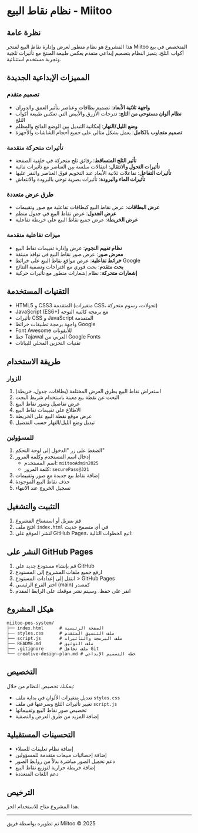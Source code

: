 # نظام نقاط البيع - Miitoo

## نظرة عامة
هذا المشروع هو نظام متطور لعرض وإدارة نقاط البيع لمتجر Miitoo المتخصص في بيع أكواب الثلج. يتميز النظام بتصميم إبداعي متقدم يعكس طبيعة المنتج مع تأثيرات ثلجية وتجربة مستخدم استثنائية.

## المميزات الإبداعية الجديدة

### تصميم متقدم
- **واجهة ثلاثية الأبعاد**: تصميم بطاقات وعناصر بتأثير العمق والدوران
- **نظام ألوان مستوحى من الثلج**: تدرجات الأزرق والأبيض التي تعكس طبيعة أكواب الثلج
- **وضع الليل/النهار**: إمكانية التبديل بين الوضع الفاتح والمظلم
- **تصميم متجاوب بالكامل**: يعمل بشكل مثالي على جميع أحجام الشاشات والأجهزة

### تأثيرات متحركة متقدمة
- **تأثير الثلج المتساقط**: رقائق ثلج متحركة في خلفية الصفحة
- **تأثيرات التحول والانتقال**: انتقالات سلسة بين العناصر مع تأثيرات مائية
- **تأثيرات التفاعل**: تفاعلات ثلاثية الأبعاد عند التحويم فوق العناصر والنقر عليها
- **تأثيرات الماء والبرودة**: تأثيرات بصرية توحي بالبرودة والانتعاش

### طرق عرض متعددة
- **عرض البطاقات**: عرض نقاط البيع كبطاقات تفاعلية مع صور وتقييمات
- **عرض الجدول**: عرض نقاط البيع في جدول منظم
- **عرض الخريطة**: عرض جميع نقاط البيع على خريطة تفاعلية

### ميزات تفاعلية متقدمة
- **نظام تقييم النجوم**: عرض وإدارة تقييمات نقاط البيع
- **معرض صور**: عرض صور نقاط البيع في نوافذ منبثقة
- **خرائط تفاعلية**: عرض مواقع نقاط البيع على خرائط Google
- **بحث متقدم**: بحث فوري مع اقتراحات وتصفية النتائج
- **إشعارات متحركة**: نظام إشعارات متطور مع تأثيرات حركية

## التقنيات المستخدمة
- HTML5 و CSS3 المتقدمة (متغيرات CSS، تحولات، رسوم متحركة)
- JavaScript (ES6+) مع برمجة كائنية التوجه
- تأثيرات CSS و JavaScript المتقدمة
- واجهة برمجة تطبيقات خرائط Google
- Font Awesome للأيقونات
- خط Tajawal العربي من Google Fonts
- تقنيات التخزين المحلي للبيانات

## طريقة الاستخدام

### للزوار
1. استعراض نقاط البيع بطرق العرض المختلفة (بطاقات، جدول، خريطة)
2. البحث عن نقطة بيع معينة باستخدام شريط البحث
3. عرض تفاصيل وصور نقاط البيع
4. الاطلاع على تقييمات نقاط البيع
5. عرض موقع نقطة البيع على الخريطة
6. تبديل وضع الليل/النهار حسب التفضيل

### للمسؤولين
1. الضغط على زر "الدخول إلى لوحة التحكم"
2. إدخال اسم المستخدم وكلمة المرور
   - اسم المستخدم: `miitooAdmin2025`
   - كلمة المرور: `securePass@321`
3. إضافة نقاط بيع جديدة مع صور وتقييمات
4. حذف نقاط البيع الموجودة
5. تسجيل الخروج عند الانتهاء

## التثبيت والتشغيل
1. قم بتنزيل أو استنساخ المشروع
2. افتح ملف `index.html` في أي متصفح حديث
3. لنشر الموقع على GitHub Pages، اتبع الخطوات التالية:

## النشر على GitHub Pages
1. قم بإنشاء مستودع جديد على GitHub
2. ارفع جميع ملفات المشروع إلى المستودع
3. انتقل إلى إعدادات المستودع > GitHub Pages
4. اختر الفرع الرئيسي (main) كمصدر
5. انقر على حفظ، وسيتم نشر موقعك على الرابط المقدم

## هيكل المشروع
```
miitoo-pos-system/
├── index.html      # الصفحة الرئيسية
├── styles.css      # ملف التنسيق المتقدم
├── script.js       # ملف البرمجة والتأثيرات
├── README.md       # ملف التوثيق
├── .gitignore      # ملف تجاهل Git
└── creative-design-plan.md # خطة التصميم الإبداعي
```

## التخصيص
يمكنك تخصيص النظام من خلال:
- تعديل متغيرات الألوان في بداية ملف `styles.css`
- تغيير تأثيرات الثلج وسرعتها في ملف `script.js`
- تخصيص صور نقاط البيع وتقييماتها
- إضافة المزيد من طرق العرض والتصفية

## التحسينات المستقبلية
- إضافة نظام تعليقات للعملاء
- إضافة إحصائيات مبيعات متقدمة للمسؤولين
- دعم تحميل الصور مباشرة بدلاً من روابط الصور
- إضافة خريطة حرارية لتوزيع نقاط البيع
- دعم اللغات المتعددة

## الترخيص
هذا المشروع متاح للاستخدام الحر.

---

تم تطويره بواسطة فريق Miitoo &copy; 2025
